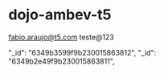 # dojo-ambev-t5

fabio.araujo@t5.com
teste@123

"_id": "6349b3599f9b230015863812",
    "_id": "6349b2e49f9b230015863811",